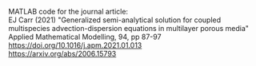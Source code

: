 MATLAB code for the journal article:  
EJ Carr (2021) "Generalized semi-analytical solution for coupled multispecies advection-dispersion equations in multilayer porous media"
Applied Mathematical Modelling, 94, pp 87-97  
https://doi.org/10.1016/j.apm.2021.01.013  
https://arxiv.org/abs/2006.15793

